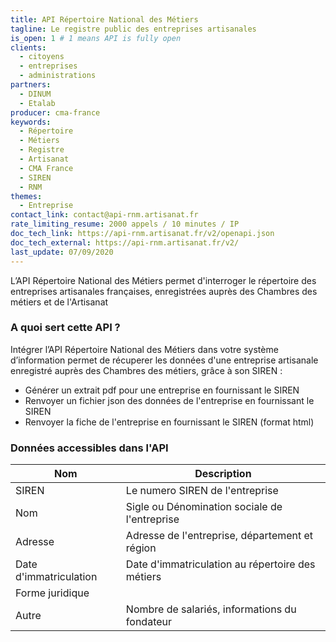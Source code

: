 ```yaml
---
title: API Répertoire National des Métiers
tagline: Le registre public des entreprises artisanales
is_open: 1 # 1 means API is fully open
clients:
  - citoyens
  - entreprises
  - administrations
partners:
  - DINUM
  - Etalab
producer: cma-france
keywords:
  - Répertoire
  - Métiers
  - Registre
  - Artisanat
  - CMA France
  - SIREN
  - RNM
themes:
  - Entreprise
contact_link: contact@api-rnm.artisanat.fr
rate_limiting_resume: 2000 appels / 10 minutes / IP
doc_tech_link: https://api-rnm.artisanat.fr/v2/openapi.json
doc_tech_external: https://api-rnm.artisanat.fr/v2/
last_update: 07/09/2020
---
```


L’API Répertoire National des Métiers permet d'interroger le répertoire des entreprises artisanales françaises, enregistrées auprès des Chambres des métiers et de l'Artisanat

### A quoi sert cette API ?

Intégrer l’API Répertoire National des Métiers dans votre système d’information permet de récuperer les données d'une entreprise artisanale enregistré auprès des Chambres des métiers, grâce à son SIREN :

- Générer un extrait pdf pour une entreprise en fournissant le SIREN
- Renvoyer un fichier json des données de l'entreprise en fournissant le SIREN
- Renvoyer la fiche de l'entreprise en fournissant le SIREN (format html)

### Données accessibles dans l'API

| Nom                    | Description                                      |
| ---------------------- | ------------------------------------------------ |
| SIREN                  | Le numero SIREN de l'entreprise                  |
| Nom                    | Sigle ou Dénomination sociale de l'entreprise    |
| Adresse                | Adresse de l'entreprise, département et région   |
| Date d'immatriculation | Date d'immatriculation au répertoire des métiers |
| Forme juridique        |                                                  |
| Autre                  | Nombre de salariés, informations du fondateur    |

